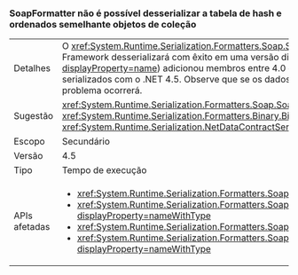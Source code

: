 ### <a name="soapformatter-cannot-deserialize-hashtable-and-similar-ordered-collection-objects"></a>SoapFormatter não é possível desserializar a tabela de hash e ordenados semelhante objetos de coleção

|   |   |
|---|---|
|Detalhes|O <xref:System.Runtime.Serialization.Formatters.Soap.SoapFormatter?displayProperty=name> faz garante que os objetos serializados em uma versão do .NET Framework desserializará com êxito em uma versão diferente. Especificamente, alguns ordenados coleções (como <xref:System.Collections.Hashtable?displayProperty=name>) adicionou membros entre 4.0 e 4.5, de forma que os objetos desses tipos não é possível desserializar com o .NET 4.0, se eles foram serializados com o .NET 4.5. Observe que se os dados serializados forem serializados e desserializados com a mesma versão do .NET Framework, nenhum problema ocorrerá.|
|Sugestão|<xref:System.Runtime.Serialization.Formatters.Soap.SoapFormatter?displayProperty=name> serialização deve ser substituída pelo <xref:System.Runtime.Serialization.Formatters.Binary.BinaryFormatter?displayProperty=name> serialização ou <xref:System.Runtime.Serialization.NetDataContractSerializer?displayProperty=name> para ser resiliente em alterações do .NET Framework.|
|Escopo|Secundário|
|Versão|4.5|
|Tipo|Tempo de execução|
|APIs afetadas|<ul><li><xref:System.Runtime.Serialization.Formatters.Soap.SoapFormatter.Serialize(System.IO.Stream,System.Object)?displayProperty=nameWithType></li><li><xref:System.Runtime.Serialization.Formatters.Soap.SoapFormatter.Serialize(System.IO.Stream,System.Object,System.Runtime.Remoting.Messaging.Header[])?displayProperty=nameWithType></li><li><xref:System.Runtime.Serialization.Formatters.Soap.SoapFormatter.Deserialize(System.IO.Stream)?displayProperty=nameWithType></li><li><xref:System.Runtime.Serialization.Formatters.Soap.SoapFormatter.Deserialize(System.IO.Stream,System.Runtime.Remoting.Messaging.HeaderHandler)?displayProperty=nameWithType></li></ul>|

